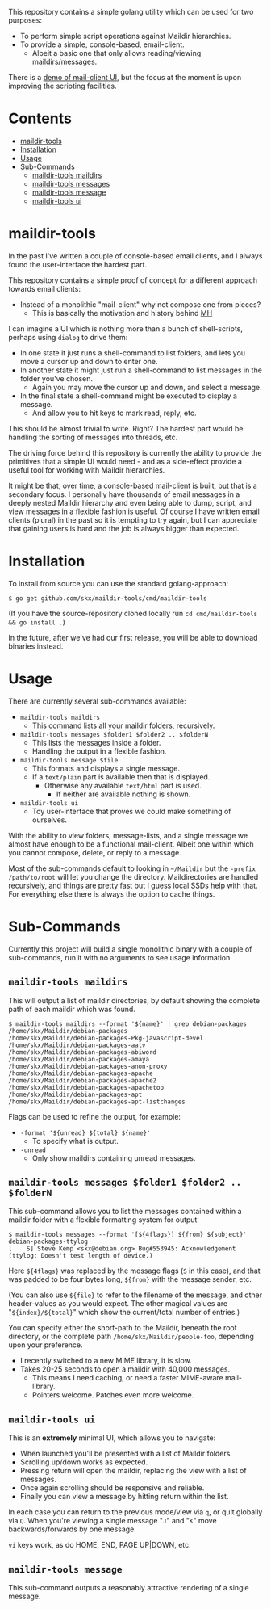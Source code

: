 
This repository contains a simple golang utility which can be used for two purposes:

* To perform simple script operations against Maildir hierarchies.
* To provide a simple, console-based, email-client.
  * Albeit a basic one that only allows reading/viewing maildirs/messages.

There is a [demo of mail-client UI](https://asciinema.org/a/FXjgOsnwjVu0lB5znx8EwRVWF), but the focus at the moment is upon improving the scripting facilities.


# Contents

* [maildir-tools](#maildir-tools)
* [Installation](#installation)
* [Usage](#usage)
* [Sub-Commands](#sub-commands)
  * [maildir-tools maildirs](#maildir-tools-maildirs)
  * [maildir-tools messages](#maildir-tools-messages)
  * [maildir-tools message](#maildir-tools-message)
  * [maildir-tools ui](#maildir-tools-ui)


# maildir-tools

In the past I've written a couple of console-based email clients, and I always found the user-interface the hardest part.

This repository contains a simple proof of concept for a different approach towards email clients:

* Instead of a monolithic "mail-client" why not compose one from pieces?
  * This is basically the motivation and history behind [MH](https://en.wikipedia.org/wiki/MH_Message_Handling_System)

I can imagine a UI which is nothing more than a bunch of shell-scripts, perhaps using `dialog` to drive them:

* In one state it just runs a shell-command to list folders, and lets you move a cursor up and down to enter one.
* In another state it might just run a shell-command to list messages in the folder you've chosen.
  * Again you may move the cursor up and down, and select a message.
* In the final state a shell-command might be executed to display a message.
  * And allow you to hit keys to mark read, reply, etc.

This should be almost trivial to write.  Right?  The hardest part would be handling the sorting of messages into threads, etc.

The driving force behind this repository is currently the ability to provide the primitives that a simple UI would need - and as a side-effect provide a useful tool for working with Maildir hierarchies.

It might be that, over time, a console-based mail-client is built, but that is a secondary focus.  I personally have thousands of email messages in a deeply nested Maildir hierarchy and even being able to dump, script, and view messages in a flexible fashion is useful.  Of course I have written email clients (plural) in the past so it is tempting to try again, but I can appreciate that gaining users is hard and the job is always bigger than expected.


# Installation

To install from source you can use the standard golang-approach:

```
$ go get github.com/skx/maildir-tools/cmd/maildir-tools
```

(If you have the source-repository cloned locally run `cd cmd/maildir-tools && go install .`)

In the future, after we've had our first release, you will be able to download binaries instead.



# Usage

There are currently several sub-commands available:

* `maildir-tools maildirs`
  * This command lists all your maildir folders, recursively.
* `maildir-tools messages $folder1 $folder2 .. $folderN`
  * This lists the messages inside a folder.
  * Handling the output in a flexible fashion.
* `maildir-tools message $file`
  * This formats and displays a single message.
  * If a `text/plain` part is available then that is displayed.
     * Otherwise any available `text/html` part is used.
        *  If neither are available nothing is shown.
* `maildir-tools ui`
  * Toy user-interface that proves we could make something of ourselves.

With the ability to view folders, message-lists, and a single message we almost have enough to be a functional mail-client.  Albeit one within which you cannot compose, delete, or reply to a message.

Most of the sub-commands default to looking in `~/Maildir` but the `-prefix /path/to/root` will let you change the directory.  Maildirectories are handled recursively, and things are pretty fast but I guess local SSDs help with that.  For everything else there is always the option to cache things.



# Sub-Commands

Currently this project will build a single monolithic binary with a couple of sub-commands, run it with no arguments to see usage information.


## `maildir-tools maildirs`

This will output a list of maildir directories, by default showing the complete path of each maildir which was found.

```
$ maildir-tools maildirs --format '${name}' | grep debian-packages
/home/skx/Maildir/debian-packages
/home/skx/Maildir/debian-packages-Pkg-javascript-devel
/home/skx/Maildir/debian-packages-aatv
/home/skx/Maildir/debian-packages-abiword
/home/skx/Maildir/debian-packages-amaya
/home/skx/Maildir/debian-packages-anon-proxy
/home/skx/Maildir/debian-packages-apache
/home/skx/Maildir/debian-packages-apache2
/home/skx/Maildir/debian-packages-apachetop
/home/skx/Maildir/debian-packages-apt
/home/skx/Maildir/debian-packages-apt-listchanges
```

Flags can be used to refine the output, for example:

* `-format '${unread} ${total} ${name}'`
  * To specify what is output.
* `-unread`
  * Only show maildirs containing unread messages.


## `maildir-tools messages $folder1 $folder2 .. $folderN`

This sub-command allows you to list the messages contained within a maildir folder with a flexible formatting system for output

```
$ maildir-tools messages --format '[${4flags}] ${from} ${subject}' debian-packages-ttylog
[    S] Steve Kemp <skx@debian.org> Bug#553945: Acknowledgement (ttylog: Doesn't test length of device.)

```

Here `${4flags}` was replaced by the message flags (`S` in this case), and that was padded to be four bytes long, `${from}` with the message sender, etc.

(You can also use `${file}` to refer to the filename of the message, and other header-values as you would expect.  The other magical values are "`${index}/${total}`" which show the current/total number of entries.)

You can specify either the short-path to the Maildir, beneath the root directory, or the complete path `/home/skx/Maildir/people-foo`, depending upon your preference.

* I recently switched to a new MIME library, it is slow.
* Takes 20-25 seconds to open a maildir with 40,000 messages.
  * This means I need caching, or need a faster MIME-aware mail-library.
  * Pointers welcome.  Patches even more welcome.


## `maildir-tools ui`

This is an __extremely__ minimal UI, which allows you to navigate:

* When launched you'll be presented with a list of Maildir folders.
* Scrolling up/down works as expected.
* Pressing return will open the maildir, replacing the view with a list of messages.
* Once again scrolling should be responsive and reliable.
* Finally you can view a message by hitting return within the list.

In each case you can return to the previous mode/view via `q`, or quit globally via `Q`.  When you're viewing a single message "`J`" and "`K`" move backwards/forwards by one message.

`vi` keys work, as do HOME, END, PAGE UP|DOWN, etc.


## `maildir-tools message`

This sub-command outputs a reasonably attractive rendering of a single message.
